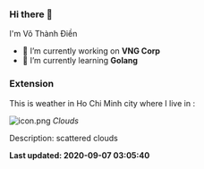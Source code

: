 ### Hi there 👋
I'm Võ Thành Điền
- 🔭 I’m currently working on **VNG Corp**
- 🌱 I’m currently learning **Golang**
### Extension
This is weather in Ho Chi Minh city where I live in : 

![icon.png](http://openweathermap.org/img/w/03n.png) *Clouds*

Description: scattered clouds


**Last updated: 2020-09-07 03:05:40**
